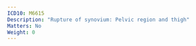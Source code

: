 ```yaml
---
ICD10: M6615
Description: "Rupture of synovium: Pelvic region and thigh"
Matters: No
Weight: 0
---
```

